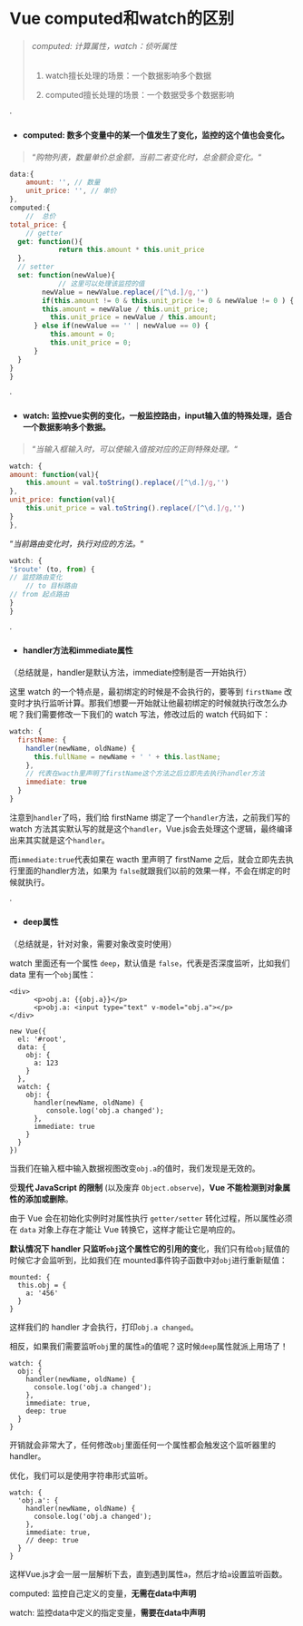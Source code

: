# Vue computed和watch的区别



> ###### computed: 计算属性，watch：侦听属性
>
> 1. watch擅长处理的场景：一个数据影响多个数据
>
> 2. computed擅长处理的场景：一个数据受多个数据影响

·

- #### computed: 数多个变量中的某一个值发生了变化，监控的这个值也会变化。


> “*购物列表，数量单价总金额，当前二者变化时，总金额会变化。*“
>

```javascript
data:{
	amount: '',	// 数量
	unit_price: '',	// 单价
},
computed:{
	//	总价
total_price: {
	// getter
  get: function(){
			return this.amount * this.unit_price
  },
  // setter
  set: function(newValue){
			// 这里可以处理该监控的值
    	newValue = newValue.replace(/[^\d.]/g,'')
     	if(this.amount != 0 & this.unit_price != 0 & newValue != 0 ) {
      	this.amount = newValue / this.unit_price;
          this.unit_price = newValue / this.amount;
      } else if(newValue == '' | newValue == 0) {
          this.amount = 0;
          this.unit_price = 0;
      }
  }
}
}
```

·

- #### watch: 监控vue实例的变化，一般监控路由，input输入值的特殊处理，适合一个数据影响多个数据。


> “*当输入框输入时，可以使输入值按对应的正则特殊处理。*“
>

```javascript
watch: {
amount: function(val){
	this.amount = val.toString().replace(/[^\d.]/g,'')
},
unit_price: function(val){
	this.unit_price = val.toString().replace(/[^\d.]/g,'')
}
},
```



“*当前路由变化时，执行对应的方法。*“

```javascript
watch: {
'$route' (to, from) {
// 监控路由变化
	// to 目标路由
// from 起点路由
}
}
```

·

- #### handler方法和immediate属性


（总结就是，handler是默认方法，immediate控制是否一开始执行）



这里 watch 的一个特点是，最初绑定的时候是不会执行的，要等到 `firstName` 改变时才执行监听计算。那我们想要一开始就让他最初绑定的时候就执行改怎么办呢？我们需要修改一下我们的 watch 写法，修改过后的 watch 代码如下：

```javascript
watch: {
  firstName: {
    handler(newName, oldName) {
      this.fullName = newName + ' ' + this.lastName;
    },
    // 代表在wacth里声明了firstName这个方法之后立即先去执行handler方法
    immediate: true
  }
}
```

注意到`handler`了吗，我们给 firstName 绑定了一个`handler`方法，之前我们写的 watch 方法其实默认写的就是这个`handler`，Vue.js会去处理这个逻辑，最终编译出来其实就是这个`handler`。

而`immediate:true`代表如果在 wacth 里声明了 firstName 之后，就会立即先去执行里面的handler方法，如果为 `false`就跟我们以前的效果一样，不会在绑定的时候就执行。

·

- #### deep属性


（总结就是，针对对象，需要对象改变时使用）



watch 里面还有一个属性 `deep`，默认值是 `false`，代表是否深度监听，比如我们 data 里有一个`obj`属性：

```vue
<div>
      <p>obj.a: {{obj.a}}</p>
      <p>obj.a: <input type="text" v-model="obj.a"></p>
</div>
 
new Vue({
  el: '#root',
  data: {
    obj: {
      a: 123
    }
  },
  watch: {
    obj: {
      handler(newName, oldName) {
         console.log('obj.a changed');
      },
      immediate: true
    }
  } 
})
```

当我们在输入框中输入数据视图改变`obj.a`的值时，我们发现是无效的。

受**现代 JavaScript 的限制** (以及废弃 `Object.observe`)，**Vue 不能检测到对象属性的添加或删除**。

由于 Vue 会在初始化实例时对属性执行 `getter/setter` 转化过程，所以属性必须在 `data` 对象上存在才能让 Vue 转换它，这样才能让它是响应的。

**默认情况下 handler 只监听`obj`这个属性它的引用的变**化，我们只有给`obj`赋值的时候它才会监听到，比如我们在 mounted事件钩子函数中对`obj`进行重新赋值：

```
mounted: {
  this.obj = {
    a: '456'
  }
}
```

这样我们的 handler 才会执行，打印`obj.a changed`。

相反，如果我们需要监听`obj`里的属性`a`的值呢？这时候`deep`属性就派上用场了！

```
watch: {
  obj: {
    handler(newName, oldName) {
      console.log('obj.a changed');
    },
    immediate: true,
    deep: true
  }
} 
```

开销就会非常大了，任何修改`obj`里面任何一个属性都会触发这个监听器里的 handler。

优化，我们可以是使用字符串形式监听。

```
watch: {
  'obj.a': {
    handler(newName, oldName) {
      console.log('obj.a changed');
    },
    immediate: true,
    // deep: true
  }
} 
```

这样Vue.js才会一层一层解析下去，直到遇到属性`a`，然后才给`a`设置监听函数。





computed: 监控自己定义的变量，**无需在data中声明**

watch: 监控data中定义的指定变量，**需要在data中声明**